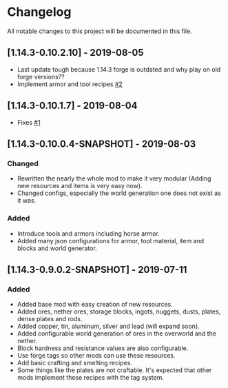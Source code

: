 # Changelog
All notable changes to this project will be documented in this file.

## [1.14.3-0.10.2.10] - 2019-08-05
- Last update tough because 1.14.3 forge is outdated and why play on old forge versions??
- Implement armor and tool recipes [#2](https://github.com/MC-U-Team/Useful-Resources/issues/2)

## [1.14.3-0.10.1.7] - 2019-08-04
- Fixes [#1](https://github.com/MC-U-Team/Useful-Resources/issues/1)

## [1.14.3-0.10.0.4-SNAPSHOT] - 2019-08-03
### Changed
- Rewritten the nearly the whole mod to make it very modular (Adding new resources and items is very easy now).
- Changed configs, especially the world generation one does not exist as it was.

### Added
- Introduce tools and armors including horse armor.
- Added many json configurations for armor, tool material, item and blocks and world generator.

## [1.14.3-0.9.0.2-SNAPSHOT] - 2019-07-11
### Added
- Added base mod with easy creation of new resources.
- Added ores, nether ores, storage blocks, ingots, nuggets, dusts, plates, dense plates and rods.
- Added copper, tin, aluminum, silver and lead (will expand soon).
- Added configurable world generation of ores in the overworld and the nether.
- Block hardness and resistance values are also configurable.
- Use forge tags so other mods can use these resources.
- Add basic crafting and smelting recipes.
- Some things like the plates are not craftable. It's expected that other mods implement these recipes with the tag system.
